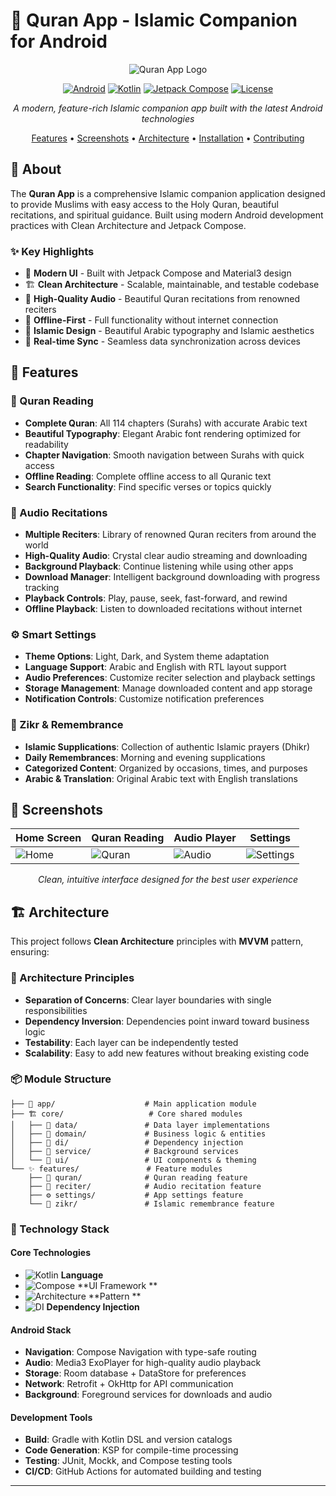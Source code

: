 # 🕌 Quran App - Islamic Companion for Android

<div align="center">

![Quran App Logo](https://img.shields.io/badge/Quran%20App-Islamic%20Companion-green?style=for-the-badge&logo=android)

[![Android](https://img.shields.io/badge/Android-Clean%20Architecture-brightgreen?style=flat&logo=android)](https://developer.android.com/)
[![Kotlin](https://img.shields.io/badge/Kotlin-2.0.20-blue?style=flat&logo=kotlin)](https://kotlinlang.org/)
[![Jetpack Compose](https://img.shields.io/badge/Jetpack%20Compose-Latest-orange?style=flat&logo=jetpackcompose)](https://developer.android.com/jetpack/compose)
[![License](https://img.shields.io/badge/License-MIT-yellow?style=flat)](LICENSE)

*A modern, feature-rich Islamic companion app built with the latest Android technologies*

[Features](#-features) • [Screenshots](#-screenshots) • [Architecture](#-architecture) • [Installation](#-installation) • [Contributing](#-contributing)

</div>

## 📱 About

The **Quran App** is a comprehensive Islamic companion application designed to provide Muslims with
easy access to the Holy Quran, beautiful recitations, and spiritual guidance. Built using modern
Android development practices with Clean Architecture and Jetpack Compose.

### ✨ Key Highlights

- 🎨 **Modern UI** - Built with Jetpack Compose and Material3 design
- 🏗️ **Clean Architecture** - Scalable, maintainable, and testable codebase
- 🎵 **High-Quality Audio** - Beautiful Quran recitations from renowned reciters
- 📱 **Offline-First** - Full functionality without internet connection
- 🌙 **Islamic Design** - Beautiful Arabic typography and Islamic aesthetics
- 🔄 **Real-time Sync** - Seamless data synchronization across devices

## 🚀 Features

### 📖 Quran Reading

- **Complete Quran**: All 114 chapters (Surahs) with accurate Arabic text
- **Beautiful Typography**: Elegant Arabic font rendering optimized for readability
- **Chapter Navigation**: Smooth navigation between Surahs with quick access
- **Offline Reading**: Complete offline access to all Quranic text
- **Search Functionality**: Find specific verses or topics quickly

### 🎵 Audio Recitations

- **Multiple Reciters**: Library of renowned Quran reciters from around the world
- **High-Quality Audio**: Crystal clear audio streaming and downloading
- **Background Playback**: Continue listening while using other apps
- **Download Manager**: Intelligent background downloading with progress tracking
- **Playback Controls**: Play, pause, seek, fast-forward, and rewind
- **Offline Playback**: Listen to downloaded recitations without internet

### ⚙️ Smart Settings

- **Theme Options**: Light, Dark, and System theme adaptation
- **Language Support**: Arabic and English with RTL layout support
- **Audio Preferences**: Customize reciter selection and playback settings
- **Storage Management**: Manage downloaded content and app storage
- **Notification Controls**: Customize notification preferences

### 🤲 Zikr & Remembrance

- **Islamic Supplications**: Collection of authentic Islamic prayers (Dhikr)
- **Daily Remembrances**: Morning and evening supplications
- **Categorized Content**: Organized by occasions, times, and purposes
- **Arabic & Translation**: Original Arabic text with English translations

## 📸 Screenshots

<div align="center">

| Home Screen                   | Quran Reading                   | Audio Player                    | Settings                              |
|-------------------------------|---------------------------------|---------------------------------|---------------------------------------|
| ![Home](screenshots/home.png) | ![Quran](screenshots/quran.png) | ![Audio](screenshots/audio.png) | ![Settings](screenshots/settings.png) |

*Clean, intuitive interface designed for the best user experience*

</div>

## 🏗️ Architecture

This project follows **Clean Architecture** principles with **MVVM** pattern, ensuring:

### 🎯 Architecture Principles

- **Separation of Concerns**: Clear layer boundaries with single responsibilities
- **Dependency Inversion**: Dependencies point inward toward business logic
- **Testability**: Each layer can be independently tested
- **Scalability**: Easy to add new features without breaking existing code

### 📦 Module Structure

```
├── 📱 app/                    # Main application module
├── 🏗️ core/                   # Core shared modules
│   ├── 💾 data/               # Data layer implementations
│   ├── 🎯 domain/             # Business logic & entities
│   ├── 🔗 di/                 # Dependency injection
│   ├── 🎵 service/            # Background services
│   └── 🎨 ui/                 # UI components & theming
└── ✨ features/               # Feature modules
    ├── 📖 quran/              # Quran reading feature
    ├── 🎵 reciter/            # Audio recitation feature  
    ├── ⚙️ settings/           # App settings feature
    └── 🤲 zikr/               # Islamic remembrance feature
```

### 🔧 Technology Stack

#### **Core Technologies**

- ![Kotlin](https://img.shields.io/badge/Kotlin-2.0.20-blue?style=flat&logo=kotlin) **Language**
- ![Compose](https://img.shields.io/badge/Jetpack%20Compose-Latest-orange?style=flat) **UI Framework
  **
- ![Architecture](https://img.shields.io/badge/Clean%20Architecture-MVVM-green?style=flat) **Pattern
  **
- ![DI](https://img.shields.io/badge/Koin-3.2.2-red?style=flat) **Dependency Injection**

#### **Android Stack**

- **Navigation**: Compose Navigation with type-safe routing
- **Audio**: Media3 ExoPlayer for high-quality audio playback
- **Storage**: Room database + DataStore for preferences
- **Network**: Retrofit + OkHttp for API communication
- **Background**: Foreground services for downloads and audio

#### **Development Tools**

- **Build**: Gradle with Kotlin DSL and version catalogs
- **Code Generation**: KSP for compile-time processing
- **Testing**: JUnit, Mockk, and Compose testing tools
- **CI/CD**: GitHub Actions for automated building and testing
---
